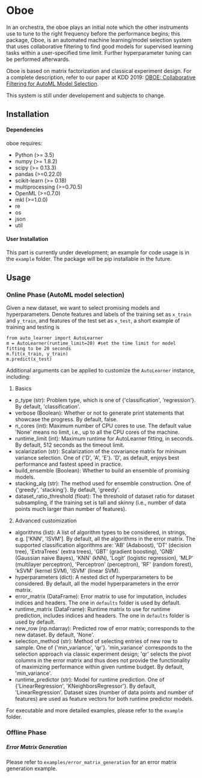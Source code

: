 # Oboe

In an orchestra, the oboe plays an initial note which the other instruments use to tune to the right frequency before the performance begins; this package, Oboe, is an automated machine learning/model selection system that uses collaborative filtering to find good models for supervised learning tasks within a user-specified time limit. Further hyperparameter tuning can be performed afterwards.

Oboe is based on matrix factorization and classical experiment design. For a complete description, refer to our paper at KDD 2019: [OBOE: Collaborative Filtering for AutoML Model Selection](https://arxiv.org/abs/1808.03233).

This system is still under developement and subjects to change.

## Installation

#### Dependencies
oboe requires:
* Python (>= 3.5)
* numpy  (>= 1.8.2)
* scipy  (>= 0.13.3)
* pandas (>=0.22.0)
* scikit-learn  (>= 0.18)
* multiprocessing (>=0.70.5)
* OpenML (>=0.7.0)
* mkl (>=1.0.0)
* re
* os
* json
* util

#### User Installation
This part is currently under development; an example for code usage is in the `example` folder. The package will be pip installable in the future.

## Usage

### Online Phase (AutoML model selection)
Given a new dataset, we want to select promising models and hyperparameters. Denote features and labels of the training set as `x_train` and `y_train`, and features of the test set as `x_test`, a short example of training and testing is
```
from auto_learner import AutoLearner
m = AutoLearner(runtime_limit=20) #set the time limit for model fitting to be 20 seconds
m.fit(x_train, y_train)
m.predict(x_test)
```
Additional arguments can be applied to customize the `AutoLearner` instance, including:
1. Basics
* p_type (str): Problem type, which is one of {'classification', 'regression'}. By default, 'classification'.
* verbose (Boolean): Whether or not to generate print statements that showcase the progress. By default, false.
* n_cores (int): Maximum number of CPU cores to use. The default value 'None' means no limit, i.e., up to all the CPU cores of the machine.
* runtime_limit (int): Maximum runtime for AutoLearner fitting, in seconds. By default, 512 seconds as the timeout limit.
* scalarization (str): Scalarization of the covariance matrix for mininum variance selection. One of {'D', 'A', 'E'}. 'D', as default, enjoys best performance and fastest speed in practice.
* build_ensemble (Boolean): Whether to build an ensemble of promising models.
* stacking_alg (str): The method used for ensemble construction. One of {'greedy', 'stacking'}. By default, 'greedy'.
* dataset_ratio_threshold (float): The threshold of dataset ratio for dataset subsampling, if the training set is tall and skinny (i.e., number of data points much larger than number of features).

2. Advanced customization
* algorithms (list): A list of algorithm types to be considered, in strings, e.g. ['KNN', 'lSVM']. By default, all the algorithms in the error matrix. The supported classification algorithms are: 'AB' (Adaboost), 'DT' (decision tree), 'ExtraTrees' (extra trees), 'GBT' (gradient boosting), 'GNB' (Gaussian naive Bayes), 'KNN' (kNN), 'Logit' (logistic regression), 'MLP' (multilayer perceptron), 'Perceptron' (perceptron), 'RF' (random forest), 'kSVM' (kernel SVM), 'lSVM' (linear SVM).
* hyperparameters (dict): A nested dict of hyperparameters to be considered. By default, all the model hyperparameters in the error matrix.
* error_matrix (DataFrame): Error matrix to use for imputation, includes indices and headers. The one in `defaults` folder is used by default.
* runtime_matrix (DataFrame): Runtime matrix to use for runtime prediction, includes indices and headers. The one in `defaults` folder is used by default.
* new_row (np.ndarray): Predicted row of error matrix; corresponds to the new dataset. By default, 'None'.
* selection_method (str): Method of selecting entries of new row to sample. One of {'min_variance', 'qr'}. 'min_variance' corresponds to the selection approach via classic experiment design; 'qr' selects the pivot columns in the error matrix and thus does not provide the functionality of maximizing performance within given runtime budget. By default, 'min_variance'.
* runtime_predictor (str): Model for runtime prediction. One of {'LinearRegression', 'KNeighborsRegressor'}. By default, 'LinearRegression'. Dataset sizes (number of data points and number of features) are used as feature vectors for both runtime predictor models.

For executable and more detailed examples, please refer to the `example` folder.

### Offline Phase

##### Error Matrix Generation
Please refer to `examples/error_matrix_generation` for an error matrix generation example.